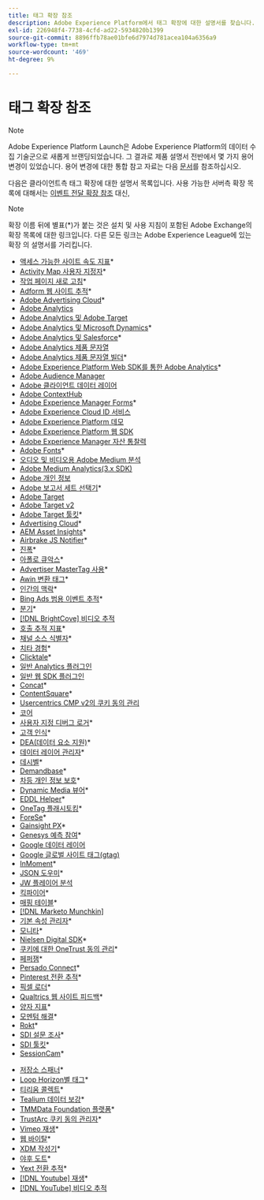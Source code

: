 ```yaml
---
title: 태그 확장 참조
description: Adobe Experience Platform에서 태그 확장에 대한 설명서를 찾습니다.
exl-id: 226948f4-7738-4cfd-ad22-5934820b1399
source-git-commit: 8896ffb78ae01bfe6d7974d781acea104a6356a9
workflow-type: tm+mt
source-wordcount: '469'
ht-degree: 9%

---
```


# 태그 확장 참조

>[!NOTE]
>
>Adobe Experience Platform Launch은 Adobe Experience Platform의 데이터 수집 기술군으로 새롭게 브랜딩되었습니다. 그 결과로 제품 설명서 전반에서 몇 가지 용어 변경이 있었습니다. 용어 변경에 대한 통합 참고 자료는 다음 [문서](../../term-updates.md)를 참조하십시오.

다음은 클라이언트측 태그 확장에 대한 설명서 목록입니다. 사용 가능한 서버측 확장 목록에 대해서는 [이벤트 전달 확장 참조](../server/overview.md) 대신,

>[!NOTE]
>
>확장 이름 뒤에 별표(*)가 붙는 것은 설치 및 사용 지침이 포함된 Adobe Exchange의 확장 목록에 대한 링크입니다. 다른 모든 링크는 Adobe Experience League에 있는 확장 의 설명서를 가리킵니다.

* [액세스 가능한 사이트 속도 지표](https://exchange.adobe.com/apps/ec/103053)*
* [Activity Map 사용자 지정자](https://exchange.adobe.com/apps/ec/101531)*
* [작업 페이지 새로 고침](https://exchange.adobe.com/apps/ec/102848)*
* [Adform 웹 사이트 추적](https://exchange.adobe.com/apps/ec/103195)*
* [Adobe Advertising Cloud](https://exchange.adobe.com/apps/ec/100155)*
* [Adobe Analytics](./analytics/overview.md)
* [Adobe Analytics 및 Adobe Target](https://exchange.adobe.com/apps/ec/105363/*6sense-for-analytics-and-target)
* [Adobe Analytics 및 Microsoft Dynamics](https://exchange.adobe.com/apps/ec/102966)*
* [Adobe Analytics 및 Salesforce](https://exchange.adobe.com/apps/ec/101530)*
* [Adobe Analytics 제품 문자열](./product-string/overview.md)
* [Adobe Analytics 제품 문자열 빌더](https://exchange.adobe.com/apps/ec/101461)*
* [Adobe Experience Platform Web SDK를 통한 Adobe Analytics](https://exchange.adobe.com/apps/ec/108985/search-discovery-for-adobe-analytics-via-aep-web-sdk)*
* [Adobe Audience Manager](./audience-manager/overview.md)
* [Adobe 클라이언트 데이터 레이어](./client-data-layer/overview.md)
* [Adobe ContextHub](./contexthub/overview.md)
* [Adobe Experience Manager Forms](https://exchange.adobe.com/apps/ec/107493)*
* [Adobe Experience Cloud ID 서비스](./id-service/overview.md)
* [Adobe Experience Platform 데모](./platform-demo/overview.md)
* [Adobe Experience Platform 웹 SDK](./web-sdk/overview.md)
* [Adobe Experience Manager 자산 통찰력](./asset-insights/overview.md)
* [Adobe Fonts](https://exchange.adobe.com/apps/ec/101538)*
* [오디오 및 비디오용 Adobe Medium 분석](./media-analytics/overview.md)
* [Adobe Medium Analytics(3.x SDK)](./media-analytics-3x/overview.md)
* [Adobe 개인 정보](./privacy/overview.md)
* [Adobe 보고서 세트 선택기](https://exchange.adobe.com/apps/ec/100640)*
* [Adobe Target](./target/overview.md)
* [Adobe Target v2](./target-v2/overview.md)
* [Adobe Target 툴킷](https://exchange.adobe.com/apps/ec/100640)*
* [Advertising Cloud](https://exchange.adobe.com/apps/ec/100640)*
* [AEM Asset Insights](https://exchange.adobe.com/apps/ec/103406)*
* [Airbrake JS Notifier](https://exchange.adobe.com/apps/ec/103342)*
* [진폭](https://exchange.adobe.com/apps/ec/108010)*
* [아폴로 큐악스](https://exchange.adobe.com/apps/ec/105068)*
* [Advertiser MasterTag 사용](https://exchange.adobe.com/apps/ec/103176)*
* [Awin 변환 태그](https://exchange.adobe.com/apps/ec/103240)*
* [인간의 맥락](https://exchange.adobe.com/apps/ec/101063)*
* [Bing Ads 범용 이벤트 추적](https://exchange.adobe.com/apps/ec/100154)*
* [분기](https://exchange.adobe.com/apps/ec/101382)*
* [[!DNL BrightCove] 비디오 추적](./brightcove/overview.md)
* [호출 추적 지표](https://exchange.adobe.com/apps/ec/107695)*
* [채널 소스 식별자](https://exchange.adobe.com/apps/ec/101412)*
* [치타 경험](https://exchange.adobe.com/apps/ec/102759)*
* [Clicktale](https://exchange.adobe.com/apps/ec/100082)*
* [일반 Analytics 플러그인](./plugins/overview.md)
* [일반 웹 SDK 플러그인](./web-sdk/web-sdk-plugins.md)
* [Concat](https://exchange.adobe.com/apps/ec/104690)*
* [ContentSquare](https://exchange.adobe.com/apps/ec/100364)*
* [Usercentrics CMP v2의 쿠키 동의 관리](https://exchange.adobe.com/apps/ec/*107037)
* [코어](./core/overview.md)
* [사용자 지정 디버그 로거](https://exchange.adobe.com/apps/ec/104698)*
* [고객 인식](https://exchange.adobe.com/apps/ec/100688)*
* [DEA(데이터 요소 지원)](https://exchange.adobe.com/apps/ec/101413)*
* [데이터 레이어 관리자](https://exchange.adobe.com/apps/ec/101462)*
* [데시벨](https://exchange.adobe.com/apps/ec/100913)*
* [Demandbase](https://exchange.adobe.com/apps/ec/101605)*
* [차등 개인 정보 보호](https://exchange.adobe.com/apps/ec/104535)*
* [Dynamic Media 뷰어](https://exchange.adobe.com/apps/ec/103048)*
* [EDDL Helper](https://exchange.adobe.com/apps/ec/107691)*
* [OneTag 플래시토킹](https://exchange.adobe.com/apps/ec/101392)*
* [ForeSe](https://exchange.adobe.com/apps/ec/100164)*
* [Gainsight PX](https://exchange.adobe.com/apps/ec/103343)*
* [Genesys 예측 참여](https://exchange.adobe.com/apps/ec/106148)*
* [Google 데이터 레이어](./google-data-layer/overview.md)
* [Google 글로벌 사이트 태그(gtag)](https://exchange.adobe.com/apps/ec/101437/*google-global-site-tag-gtag)
* [InMoment](https://exchange.adobe.com/apps/ec/100847)*
* [JSON 도우미](https://exchange.adobe.com/apps/ec/106449)*
* [JW 플레이어 분석](https://exchange.a[](https://exchange.adobe.com/apps/ec/101460/*sdi-toolkit)dobe.com/apps/ec/101523)
* [킥파이어](https://exchange.adobe.com/apps/ec/101621)*
* [매핑 테이블](https://exchange.adobe.com/apps/ec/103136)*
* [[!DNL Marketo Munchkin]](./marketo/overview.md)
* [기본 속성 관리자](https://exchange.adobe.com/apps/ec/102992)*
* [모니타](https://exchange.adobe.com/apps/ec/106544)*
* [Nielsen Digital SDK](https://exchange.adobe.com/apps/ec/101361)*
* [쿠키에 대한 OneTrust 동의 관리](https://exchange.adobe.com/apps/ec/100340)*
* [페퍼잼](https://exchange.adobe.com/apps/ec/103587)*
* [Persado Connect](https://exchange.adobe.com/apps/ec/103745)*
* [Pinterest 전환 추적](https://exchange.adobe.com/apps/ec/100523)*
* [픽셀 로더](https://exchange.adobe.com/apps/ec/100152)*
* [Qualtrics 웹 사이트 피드백](https://exchange.adobe.com/apps/ec/101569)*
* [양자 지표](https://exchange.adobe.com/apps/ec/101535)*
* [모멘텀 해결](https://exchange.adobe.com/apps/ec/108352)*
* [Rokt](https://exchange.adobe.com/apps/ec/107591)*
* [SDI 설문 조사](https://exchange.adobe.com/apps/ec/102991)*
* [SDI 툴킷](https://exchange.adobe.com/apps/ec/101460)*
* [SessionCam](https://exchange.adobe.com/apps/ec/100517)*
<!-- * [SPA View Change Event](https://partners.adobe.com/exchangeprogram/experiencecloud/exchange.details.105867.html) -->
* [저장소 스패너](https://exchange.adobe.com/apps/ec/102990)*
* [Loop Horizon별 태그](https://exchange.adobe.com/apps/ec/106092)*
* [티리움 콜렉트](https://exchange.adobe.com/apps/ec/104217)*
* [Tealium 데이터 보강](https://exchange.adobe.com/apps/ec/104217)*
* [TMMData Foundation 플랫폼](https://exchange.adobe.com/apps/ec/100148)*
* [TrustArc 쿠키 동의 관리자](https://exchange.adobe.com/apps/ec/107037)*
* [Vimeo 재생](https://exchange.adobe.com/apps/ec/108937)*
* [웹 바이탈](https://exchange.adobe.com/apps/ec/106769)*
* [XDM 작성기](https://exchange.adobe.com/apps/ec/106062)*
* [야후 도트](https://exchange.adobe.com/apps/ec/106062)*
* [Yext 전환 추적](https://exchange.adobe.com/apps/ec/103174)*
* [[!DNL Youtube] 재생](https://exchange.adobe.com/apps/ec/103174)*
* [[!DNL YouTube] 비디오 추적](./youtube/overview.md)
